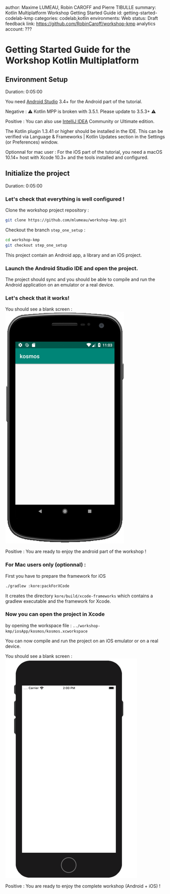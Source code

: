 author: Maxime LUMEAU, Robin CAROFF and Pierre TIBULLE
summary: Kotlin Multiplatform Workshop Getting Started Guide
id: getting-started-codelab-kmp
categories: codelab,kotlin
environments: Web
status: Draft
feedback link: https://github.com/RobinCaroff/workshop-kmp
analytics account: ???

# Getting Started Guide for the Workshop Kotlin Multiplatform

## Environment Setup
Duration: 0:05:00

You need [Android Studio](https://developer.android.com/studio/) 3.4+ for the Android part of the tutorial. 

Negative
: ⚠️ Kotlin MPP is broken with 3.5.1. Please update to 3.5.3+ ⚠️

Positive
: You can also use [IntelliJ IDEA](https://jetbrains.com/idea/) Community or Ultimate edition.

The Kotlin plugin 1.3.41 or higher should be installed in the IDE. This can be verified via Language & Frameworks | Kotlin Updates section in the Settings (or Preferences) window.

Optionnal for mac user : For the iOS part of the tutorial, you need a macOS 10.14+ host with Xcode 10.3+ and the tools installed and configured.

## Initialize the project
Duration: 0:05:00

### Let's check that everything is well configured !

Clone the workshop project repository : 
``` bash
git clone https://github.com/mlumeau/workshop-kmp.git
```

Checkout the branch `step_one_setup` : 
``` bash
cd workshop-kmp
git checkout step_one_setup
```

This project contain an Android app, a library and an iOS project.

### Launch the Android Studio IDE and open the project.

The project should sync and you should be able to compile and run the Android application on an emulator or a real device. 

### Let's check that it works!
You should see a blank screen :
![image_caption](./img/kmp_android_step1.png)

Positive
: You are ready to enjoy the android part of the workshop ! 

### For Mac users only (optionnal) :
First you have to prepare the framework for iOS

``` bash
./gradlew :kore:packForXCode 
```

It creates the directory `kore/build/xcode-frameworks` which contains a gradlew executable and the framework for Xcode.

### Now you can open the project in Xcode
by opening the workspace file : `../workshop-kmp/iosApp/kosmos/kosmos.xcworkspace`

You can now compile and run the project on an iOS emulator or on a real device.

You should see a blank screen :
![image_caption](./img/kmp_ios_step1.png)

Positive
: You are ready to enjoy the complete workshop (Android + iOS) !
